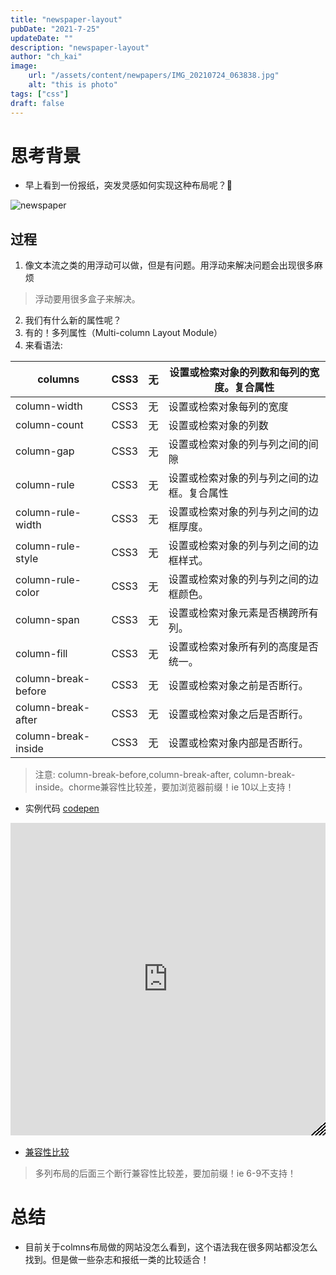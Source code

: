 ```yaml
---
title: "newspaper-layout"
pubDate: "2021-7-25"
updateDate: ""
description: "newspaper-layout"
author: "ch_kai"
image:
    url: "/assets/content/newpapers/IMG_20210724_063838.jpg"
    alt: "this is photo"
tags: ["css"]
draft: false
---
```


# 思考背景
+ 早上看到一份报纸，突发灵感如何实现这种布局呢？🤔

<img data-src="/assets/content/newpapers/IMG_20210724_063838.jpg" alt="newspaper"/>

## 过程
1. 像文本流之类的用浮动可以做，但是有问题。用浮动来解决问题会出现很多麻烦
> 浮动要用很多盒子来解决。

2. 我们有什么新的属性呢？
3. 有的！多列属性（Multi-column Layout Module）
4. 来看语法:

| columns                      | CSS3 | 无   | 设置或检索对象的列数和每列的宽度。复合属性 |
| ---------------------------------------------- | ---- | ---- | ------------------------------------------ |
| column-width               | CSS3 | 无   | 设置或检索对象每列的宽度                   |
| column-count               | CSS3 | 无   | 设置或检索对象的列数                       |
| column-gap                   | CSS3 | 无   | 设置或检索对象的列与列之间的间隙           |
| column-rule                 | CSS3 | 无   | 设置或检索对象的列与列之间的边框。复合属性 |
| column-rule-width     | CSS3 | 无   | 设置或检索对象的列与列之间的边框厚度。     |
| column-rule-style     | CSS3 | 无   | 设置或检索对象的列与列之间的边框样式。     |
| column-rule-color     | CSS3 | 无   | 设置或检索对象的列与列之间的边框颜色。     |
| column-span                 | CSS3 | 无   | 设置或检索对象元素是否横跨所有列。         |
| column-fill                 | CSS3 | 无   | 设置或检索对象所有列的高度是否统一。       |
| column-break-before | CSS3 | 无   | 设置或检索对象之前是否断行。               |
| column-break-after   | CSS3 | 无   | 设置或检索对象之后是否断行。               |
| column-break-inside | CSS3 | 无   | 设置或检索对象内部是否断行。               |

> 注意: column-break-before,column-break-after, column-break-inside。chorme兼容性比较差，要加浏览器前缀！ie 10以上支持！

+ 实例代码 [codepen](https://codepen.io/cai_kai/pen/KKmZPwx)
<div style="resize: both;overflow: hidden; height: 500px;position: relative; margin-bottom: 1rem;">
<iframe height="100%" style="width: 100%;" scrolling="no" title="newspaper" src="https://codepen.io/cai_kai/embed/KKmZPwx?default-tab=css%2Cresult" frameborder="no" loading="lazy" allowtransparency="true" allowfullscreen="true">
  See the Pen <a href="https://codepen.io/cai_kai/pen/KKmZPwx">
  newspaper</a> by 山子安 (<a href="https://codepen.io/cai_kai">@cai_kai</a>)
  on <a href="https://codepen.io">CodePen</a>.
</iframe>
<!-- 拉动样式 -->
<div style="position: absolute;width: 24px;height: 24px;bottom: 0;right: 0;z-index: 5000;cursor: nwse-resize;-webkit-clip-path: polygon(100% 0, 100% 100%, 0 100%);clip-path: polygon(100% 0, 100% 100%, 0 100%);background: repeating-linear-gradient(138deg, hsla(0, 0%, 100%, .5), hsla(0, 0%, 100%, .5) 2px, #000 0, #000 4px);touch-action: none;"></div>
</div>




+ [兼容性比较](https://caniuse.com/?search=column)
> 多列布局的后面三个断行兼容性比较差，要加前缀！ie 6-9不支持！

# 总结
+ 目前关于colmns布局做的网站没怎么看到，这个语法我在很多网站都没怎么找到。但是做一些杂志和报纸一类的比较适合！